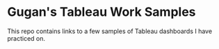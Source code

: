 # Gugan's Tableau Work Samples
This repo contains links to a few samples of Tableau dashboards I have practiced on.
